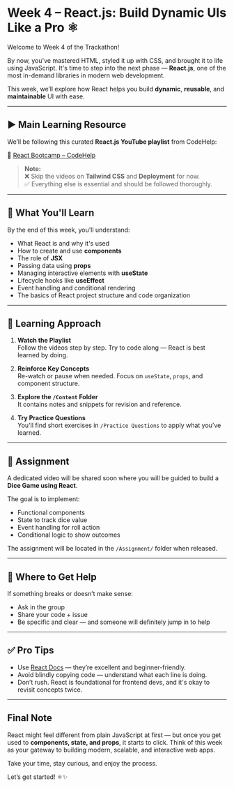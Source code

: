 # Week 4 – React.js: Build Dynamic UIs Like a Pro ⚛️

Welcome to Week 4 of the Trackathon!

By now, you've mastered HTML, styled it up with CSS, and brought it to life using JavaScript. It's time to step into the next phase — **React.js**, one of the most in-demand libraries in modern web development.

This week, we’ll explore how React helps you build **dynamic**, **reusable**, and **maintainable** UI with ease.

---

## ▶️ Main Learning Resource

We’ll be following this curated **React.js YouTube playlist** from CodeHelp:

🎥 [React Bootcamp – CodeHelp](https://youtube.com/playlist?list=PL9i39jUQljInNAIHUnnZhKrYhLbFt5I_6&si=YKSnhAJ1Rfx17oS8)

> **Note:**  
> ❌ Skip the videos on **Tailwind CSS** and **Deployment** for now.  
> ✅ Everything else is essential and should be followed thoroughly.

---

## 📘 What You'll Learn

By the end of this week, you'll understand:

- What React is and why it's used
- How to create and use **components**
- The role of **JSX**
- Passing data using **props**
- Managing interactive elements with **useState**
- Lifecycle hooks like **useEffect**
- Event handling and conditional rendering
- The basics of React project structure and code organization

---

## 🧠 Learning Approach

1. **Watch the Playlist**  
   Follow the videos step by step. Try to code along — React is best learned by doing.

2. **Reinforce Key Concepts**  
   Re-watch or pause when needed. Focus on `useState`, `props`, and component structure.

3. **Explore the `/Content` Folder**  
   It contains notes and snippets for revision and reference.

4. **Try Practice Questions**  
   You'll find short exercises in `/Practice Questions` to apply what you’ve learned.

---

## 🎲 Assignment

A dedicated video will be shared soon where you will be guided to build a **Dice Game using React**.

The goal is to implement:

- Functional components
- State to track dice value
- Event handling for roll action
- Conditional logic to show outcomes

The assignment will be located in the `/Assignment/` folder when released.

---

## 💬 Where to Get Help

If something breaks or doesn’t make sense:

- Ask in the group
- Share your code + issue
- Be specific and clear — and someone will definitely jump in to help

---

## ✅ Pro Tips

- Use [React Docs](https://react.dev/learn) — they’re excellent and beginner-friendly.
- Avoid blindly copying code — understand what each line is doing.
- Don’t rush. React is foundational for frontend devs, and it's okay to revisit concepts twice.

---

## Final Note

React might feel different from plain JavaScript at first — but once you get used to **components, state, and props**, it starts to click. Think of this week as your gateway to building modern, scalable, and interactive web apps.

Take your time, stay curious, and enjoy the process.

Let’s get started! ⚛️✨
